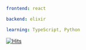 ```yaml
frontend: react

backend: elixir

learning: TypeScript, Python
```

[![Hits](https://hits-app.vercel.app/hits?url=https://github.com/kowoji&bgLeft=444444&bgRight=575fff&label=hits)](https://hits-app.vercel.app/)

